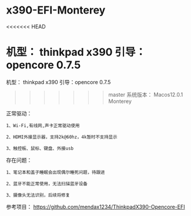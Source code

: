 # x390-EFI-Monterey
<<<<<<< HEAD

机型： thinkpad x390
引导：opencore 0.7.5
=======
机型： thinkpad x390
引导：opencore 0.7.5 
>>>>>>> master
系统版本： Macos12.0.1 Monterey

正常驱动：

    1、Wi-Fi,有线网,声卡正常驱动使用  

	2、HDMI外接显示器，支持2k@60hz，4k暂时不支持显示

	3、触控板、鼠标、键盘、外接usb

存在问题：

    1、笔记本和盖子睡眠会出现偶尔睡死问题，待跟进

	2、蓝牙不能正常使用，无法扫描蓝牙设备

	3、摄像头无法识别，后续将修复

参考项目： https://github.com/mendax1234/ThinkpadX390-Opencore-EFI
